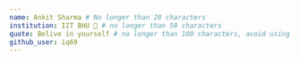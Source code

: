 ```yaml
---
name: Ankit Sharma # No longer than 28 characters
institution: IIT BHU 🚩 # no longer than 58 characters
quote: Belive in yourself # no longer than 100 characters, avoid using quotes(") to guarantee the format remains the same.
github_user: iq69
---
```

